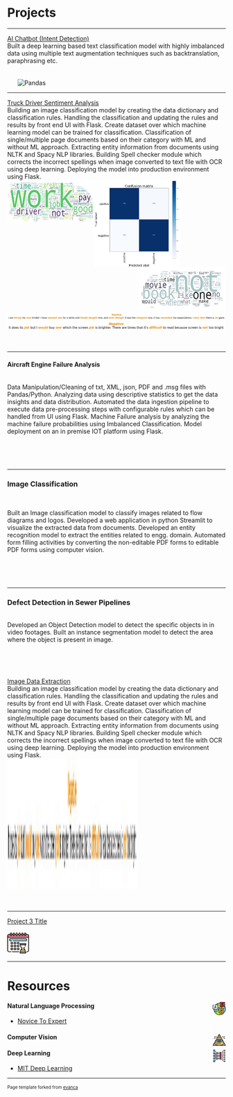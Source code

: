 # Projects

---

[AI Chatbot (Intent Detection)](/sample_page)
<br>
Built a deep learning based text classification model with highly imbalanced data using multiple text augmentation techniques such as backtranslation, paraphrasing etc.
<br><br><br>
<a href="#"><img src="https://img.shields.io/badge/Python-white?logo=Python" alt=""></a>
<a href="#"><img src="https://img.shields.io/badge/Jupyter-white?logo=Jupyter" alt=""></a>
<a href="#"><img src="https://img.shields.io/badge/PyTorch-white?logo=pytorch" alt=""></a>
<a href="#"><img src="https://img.shields.io/badge/sklearn-white?logo=scikit-learn" alt=""></a>
<a href="#"><img src="https://img.shields.io/badge/pandas-white?logo=pandas" alt=""></a>
<a href="#"><img src="[https://img.shields.io/badge/pandas-white?logo=pandas](https://img.shields.io/badge/pandas-%23150458.svg?style=for-the-badge&logo=pandas&logoColor=white)" alt=""></a>
![Pandas](https://img.shields.io/badge/pandas-%23150458.svg?style=for-the-badge&logo=pandas&logoColor=white)
<a href="#"><img src="https://img.shields.io/badge/AWS-white?logo=aws" alt=""></a>


---
[Truck Driver Sentiment Analysis](/pdf/truck_driver_sentiment_analysis.pdf)
<br>
Building an image classification model by creating the data dictionary and classification rules. Handling the classification and updating the rules and results by front end UI with Flask. Create dataset over which machine learning model can be trained for classification. Classification of single/multiple page documents based on their category with ML and without ML approach. Extracting entity information from documents using NLTK and Spacy NLP libraries. Building Spell checker module which corrects the incorrect spellings when image converted to text file with OCR using deep learning. Deploying the model into production environment using Flask.
<br>
<img src="images/sentiment_analysis_cm.jpg?raw=true" width="200" height="200" align="middle"/>
<img src="images/sentiment_analysis_wc_pos.jpg?raw=true" width="200" height="100" align="left"/>
<img src="images/sentiment_analysis_wc.jpg?raw=true" width="200" height="100" align="right"/>
<img src="images/sentiment_analysis_1.jpg?raw=true" align="middle"/>
<img src="images/sentiment_analysis_2.jpg?raw=true" align="middle"/>
<br><br>
<a href="#"><img src="https://img.shields.io/badge/Python-white?logo=Python" alt=""></a>

---

#### Aircraft Engine Failure Analysis
<br>
Data Manipulation/Cleaning of txt, XML, json, PDF and .msg files with Pandas/Python. Analyzing data using descriptive statistics to get the data insights and data distribution. Automated the data ingestion pipeline to execute data pre-processing steps with configurable rules which can be handled from UI using Flask. Machine Failure analysis by analyzing the machine failure probabilities using Imbalanced Classification. Model deployment on an in premise IOT platform using Flask.

<br><br>
<a href="#"><img src="https://img.shields.io/badge/Python-white?logo=Python" alt=""></a>

---

### Image Classification
<br>

Built an Image classification model to classify images related to flow diagrams and logos. Developed a web application in python Streamlit to visualize the extracted data from documents. Developed an entity recognition model to extract the entities related to engg. domain. Automated form filling activities by converting the non-editable PDF forms to editable PDF forms using computer vision.

<br><br>
<a href="#"><img src="https://img.shields.io/badge/Python-white?logo=Python" alt=""></a>


---
### Defect Detection in Sewer Pipelines
<br>
Developed an Object Detection model to detect the specific objects in in video footages.
Built an instance segmentation model to detect the area where the object is present in image.

<br><br>
<a href="#"><img src="https://img.shields.io/badge/Python-white?logo=Python" alt=""></a>

[Image Data Extraction](/pdf/checkbox_detection.pdf)
<br>
Building an image classification model by creating the data dictionary and classification rules. Handling the classification and updating the rules and results by front end UI with Flask. Create dataset over which machine learning model can be trained for classification. Classification of single/multiple page documents based on their category with ML and without ML approach. Extracting entity information from documents using NLTK and Spacy NLP libraries. Building Spell checker module which corrects the incorrect spellings when image converted to text file with OCR using deep learning. Deploying the model into production environment using Flask.
<br>
<img src="images/sentiment_analysis_2.jpg?raw=true" width="300" height="300"/>
<br><br>
<a href="#"><img src="https://img.shields.io/badge/Python-white?logo=Python" alt=""></a>

---
[Project 3 Title](http://example.com/)
<br><br>
<img src="images/wait.png?raw=true" width="50" height="50"/>

---

# Resources

#### Natural Language Processing <img src="images/nlp.png?raw=true" width="30" height="30" align="right"/>
- [Novice To Expert](https://github.com/graykode/nlp-tutorial)

#### Computer Vision <img src="images/cv.png?raw=true" width="30" height="30" align="right"/>

#### Deep Learning <img src="images/deep-learning.png?raw=true" width="30" height="30" align="right"/>
- [MIT Deep Learning](https://www.youtube.com/watch?v=QDX-1M5Nj7s&list=PLtBw6njQRU-rwp5__7C0oIVt26ZgjG9NI)


---

<p style="font-size:10px">Page template forked from <a href="https://github.com/evanca/quick-portfolio">evanca</a></p>
<!-- Remove above link if you don't want to attibute -->
